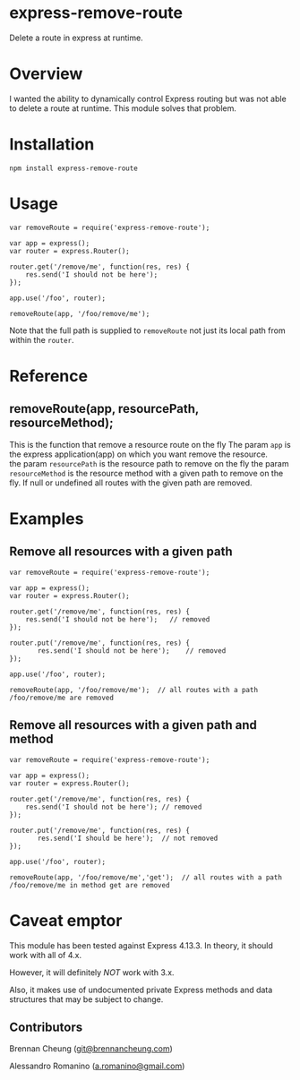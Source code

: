 # express-remove-route
Delete a route in express at runtime.

# Overview
I wanted the ability to dynamically control Express routing but
was not able to delete a route at runtime.  This module solves that
problem.

# Installation

    npm install express-remove-route

# Usage

    var removeRoute = require('express-remove-route');

    var app = express();
    var router = express.Router();

    router.get('/remove/me', function(res, res) {
        res.send('I should not be here');
    });

    app.use('/foo', router);

    removeRoute(app, '/foo/remove/me');

Note that the full path is supplied to `removeRoute` not just its
local path from within the `router`.

# Reference
## removeRoute(app, resourcePath, resourceMethod);
This is the function that remove a resource  route on the fly 
The param `app` is the express application(app) on which you want remove the resource.  
the param `resourcePath` is the resource path to remove on the fly
the param `resourceMethod` is the resource method  with a given path to remove on the fly. If null or undefined all
routes with the given path are removed.

# Examples

## Remove all resources with a given path

    var removeRoute = require('express-remove-route');

    var app = express();
    var router = express.Router();

    router.get('/remove/me', function(res, res) {
        res.send('I should not be here');   // removed
    });
    
    router.put('/remove/me', function(res, res) {
           res.send('I should not be here');    // removed
    });

    app.use('/foo', router);

    removeRoute(app, '/foo/remove/me');  // all routes with a path /foo/remove/me are removed 

## Remove all resources with a given path and method

    var removeRoute = require('express-remove-route');

    var app = express();
    var router = express.Router();

    router.get('/remove/me', function(res, res) {
        res.send('I should not be here'); // removed
    });
    
    router.put('/remove/me', function(res, res) {
           res.send('I should be here');  // not removed
    });

    app.use('/foo', router);

    removeRoute(app, '/foo/remove/me','get');  // all routes with a path /foo/remove/me in method get are removed 



# Caveat emptor
This module has been tested against Express 4.13.3.  In theory,
it should work with all of 4.x.

However, it will definitely *NOT* work with 3.x.

Also, it makes use of undocumented private Express methods and data
structures that may be subject to change.

Contributors
------------
Brennan Cheung ([git@brennancheung.com](mailto:git@brennancheung.com))

Alessandro Romanino ([a.romanino@gmail.com](mailto:a.romanino@gmail.com))
